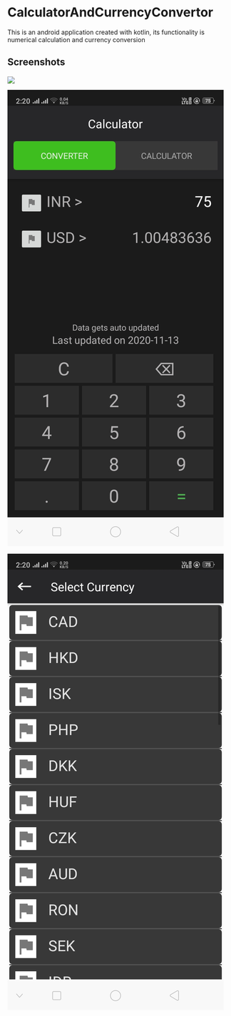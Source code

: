 # CalculatorAndCurrencyConvertor
This is an android application created with kotlin, its functionality is numerical calculation and currency conversion

## Screenshots
<image align="center" width="300" src="./Screenshots/calculator.jpg">

![Currency convertor](https://github.com/deepaksinghdsk/CalculatorAndCurrencyConvertor/blob/main/Screenshots/currency_convertor.jpg)  

![Country Selector](https://github.com/deepaksinghdsk/CalculatorAndCurrencyConvertor/blob/main/Screenshots/country_selector.jpg)
